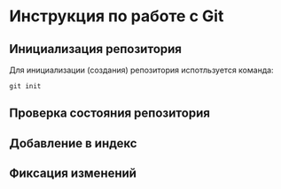 # **Инструкция по работе с Git**

## Инициализация репозитория

Для инициализации (создания) репозитория испотльзуется команда:

    git init

## Проверка состояния репозитория

## Добавление в индекс

## Фиксация изменений